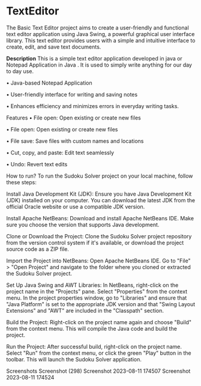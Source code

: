 # TextEditor
The Basic Text Editor project aims to create a user-friendly and functional text editor application using Java Swing, a powerful graphical user interface library. This text editor provides users with a simple and intuitive interface to create, edit, and save text documents.

**Description**
This is a simple text editor application developed in java or Notepad Application in Java . It is used to simply write anything for our day to day use.

• Java-based Notepad Application

• User-friendly interface for writing and saving notes

• Enhances efficiency and minimizes errors in everyday writing tasks.

Features
• File open: Open existing or create new files

• File open: Open existing or create new files

• File save: Save files with custom names and locations

• Cut, copy, and paste: Edit text seamlessly

• Undo: Revert text edits


How to run?
To run the Sudoku Solver project on your local machine, follow these steps:

Install Java Development Kit (JDK): Ensure you have Java Development Kit (JDK) installed on your computer. You can download the latest JDK from the official Oracle website or use a compatible JDK version.

Install Apache NetBeans: Download and install Apache NetBeans IDE. Make sure you choose the version that supports Java development.

Clone or Download the Project: Clone the Sudoku Solver project repository from the version control system if it's available, or download the project source code as a ZIP file.

Import the Project into NetBeans: Open Apache NetBeans IDE. Go to "File" > "Open Project" and navigate to the folder where you cloned or extracted the Sudoku Solver project.

Set Up Java Swing and AWT Libraries: In NetBeans, right-click on the project name in the "Projects" pane. Select "Properties" from the context menu. In the project properties window, go to "Libraries" and ensure that "Java Platform" is set to the appropriate JDK version and that "Swing Layout Extensions" and "AWT" are included in the "Classpath" section.

Build the Project: Right-click on the project name again and choose "Build" from the context menu. This will compile the Java code and build the project.

Run the Project: After successful build, right-click on the project name. Select "Run" from the context menu, or click the green "Play" button in the toolbar. This will launch the Sudoku Solver application.

Screenshots
Screenshot (298) Screenshot 2023-08-11 174507 Screenshot 2023-08-11 174524
